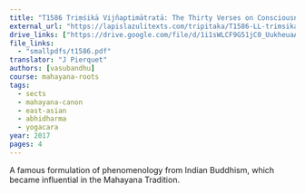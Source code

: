 ```yaml
---
title: "T1586 Triṃśikā Vijñaptimātratā: The Thirty Verses on Consciousness Only"
external_url: "https://lapislazulitexts.com/tripitaka/T1586-LL-trimsika/"
drive_links: ["https://drive.google.com/file/d/1i1sWLCF9G51jC0_UukheuaAeyyTIE0O_/view?usp=drivesdk"]
file_links:
  - "smallpdfs/t1586.pdf"
translator: "J Pierquet"
authors: [vasubandhu]
course: mahayana-roots
tags:
  - sects
  - mahayana-canon
  - east-asian
  - abhidharma
  - yogacara
year: 2017
pages: 4
---
```


A famous formulation of phenomenology from Indian Buddhism, which became influential in the Mahayana Tradition.
